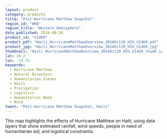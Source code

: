 ```yaml
---
layout: product
category: products
title: "Post-Hurricane Matthew Snapshot"
region_id: "WHA"
region_title: "Western Hemisphere"
date_published: 2016-08-28
product_id: "U1469"
product_pdf: "Haiti_HurricaneMatthewOverview_2016Oct20_HIU_U1469.pdf"
product_jpg: "Haiti_HurricaneMatthewOverview_2016Oct20_HIU_U1469.jpg"
thumbnail: "Haiti_HurricaneMatthewOverview_2016Oct20_HIU_U1469_thumb.jpg"
lat: 18.2
lon: -73.75
keywords: 
  - Hurricane Matthew
  - Natural Disasters
  - Humanitarian Issues
  - Haiti
  - Precipation
  - Logistics
  - Humanitarian Need
  - Wind
tweet: "Post-Hurricane Matthew Snapshot, Haiti"
---
```

This map highlights the effects of Hurricane Matthew on Haiti, using data layers that show estimated rainfall, wind speeds, people in need of humanitarian aid, and logistical constraints.
